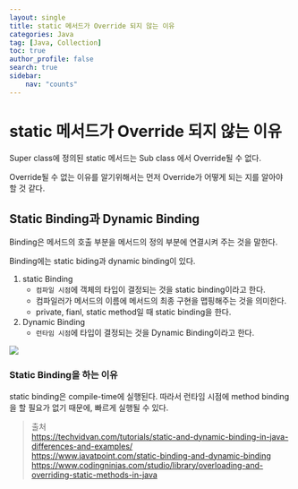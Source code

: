 ```yaml
---
layout: single
title: static 메서드가 Override 되지 않는 이유
categories: Java
tag: [Java, Collection]
toc: true
author_profile: false
search: true
sidebar:
    nav: "counts"
---
```


# static 메서드가 Override 되지 않는 이유

Super class에 정의된 static 메서드는 Sub class 에서 Override될 수 없다.

Override될 수 없는 이유를 알기위해서는 먼저 Override가 어떻게 되는 지를 알아야 할 것 같다.

## Static Binding과 Dynamic Binding

Binding은 메서드의 호출 부분을 메서드의 정의 부분에 연결시켜 주는 것을 말한다.

Binding에는 static biding과 dynamic binding이 있다.

1. static Binding 
   - `컴파일 시점`에 객체의 타입이 결정되는 것을 static binding이라고 한다.
   - 컴파일러가 메서드의 이름에 메서드의 최종 구현을 맵핑해주는 것을 의미한다.
   - private, fianl, static method일 때 static binding을 한다.
2. Dynamic Binding
   - `런타임 시점`에 타입이 결정되는 것을 Dynamic Binding이라고 한다.

![](https://techvidvan.com/tutorials/wp-content/uploads/sites/2/2020/04/java-static-vs-dynamic-binding.jpg)

### Static Binding을 하는 이유

static binding은 compile-time에 실행된다.  따라서 런타임 시점에 method binding을 할 필요가 없기 때문에, 빠르게 실행될 수 있다.

> 출처  
> https://techvidvan.com/tutorials/static-and-dynamic-binding-in-java-differences-and-examples/  
> https://www.javatpoint.com/static-binding-and-dynamic-binding  
> https://www.codingninjas.com/studio/library/overloading-and-overriding-static-methods-in-java
